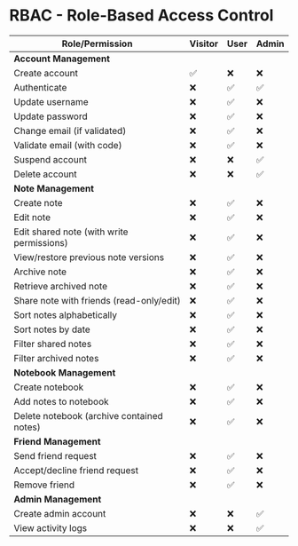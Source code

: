 # RBAC - Role-Based Access Control

| Role/Permission                           | Visitor | User | Admin  |
|-------------------------------------------|---------|------|--------|
| **Account Management**                    |         |      |        |
| Create account                            | ✅      | ❌   | ❌    |
| Authenticate                              | ❌      | ✅   | ✅    |
| Update username                           | ❌      | ✅   | ❌    |
| Update password                           | ❌      | ✅   | ❌    |
| Change email (if validated)               | ❌      | ✅   | ❌    |
| Validate email (with code)                | ❌      | ✅   | ❌    |
| Suspend account                           | ❌      | ❌   | ✅    |
| Delete account                            | ❌      | ❌   | ✅    |
| **Note Management**                       |         |      |        |
| Create note                               | ❌      | ✅   | ❌    |
| Edit note                                 | ❌      | ✅   | ❌    |
| Edit shared note (with write permissions) | ❌      | ✅   | ❌    |
| View/restore previous note versions       | ❌      | ✅   | ❌    |
| Archive note                              | ❌      | ✅   | ❌    |
| Retrieve archived note                    | ❌      | ✅   | ❌    |
| Share note with friends (read-only/edit)  | ❌      | ✅   | ❌    |
| Sort notes alphabetically                 | ❌      | ✅   | ❌    |
| Sort notes by date                        | ❌      | ✅   | ❌    |
| Filter shared notes                       | ❌      | ✅   | ❌    |
| Filter archived notes                     | ❌      | ✅   | ❌    |
| **Notebook Management**                   |         |      |        |
| Create notebook                           | ❌      | ✅   | ❌    |
| Add notes to notebook                     | ❌      | ✅   | ❌    |
| Delete notebook (archive contained notes) | ❌      | ✅   | ❌    |
| **Friend Management**                     |         |      |        |
| Send friend request                       | ❌      | ✅   | ❌    |
| Accept/decline friend request             | ❌      | ✅   | ❌    |
| Remove friend                             | ❌      | ✅   | ❌    |
| **Admin Management**                      |         |      |        |
| Create admin account                      | ❌      | ❌   | ✅    |
| View activity logs                        | ❌      | ❌   | ✅    |
